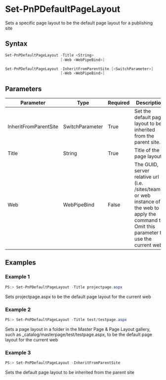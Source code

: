 # Set-PnPDefaultPageLayout
Sets a specific page layout to be the default page layout for a publishing site
## Syntax
```powershell
Set-PnPDefaultPageLayout -Title <String>
                         [-Web <WebPipeBind>]
```


```powershell
Set-PnPDefaultPageLayout -InheritFromParentSite [<SwitchParameter>]
                         [-Web <WebPipeBind>]
```


## Parameters
Parameter|Type|Required|Description
---------|----|--------|-----------
|InheritFromParentSite|SwitchParameter|True|Set the default page layout to be inherited from the parent site.|
|Title|String|True|Title of the page layout|
|Web|WebPipeBind|False|The GUID, server relative url (i.e. /sites/team1) or web instance of the web to apply the command to. Omit this parameter to use the current web.|
## Examples

### Example 1
```powershell
PS:> Set-PnPDefaultPageLayout -Title projectpage.aspx
```
Sets projectpage.aspx to be the default page layout for the current web

### Example 2
```powershell
PS:> Set-PnPDefaultPageLayout -Title test/testpage.aspx
```
Sets a page layout in a folder in the Master Page & Page Layout gallery, such as _catalog/masterpage/test/testpage.aspx, to be the default page layout for the current web

### Example 3
```powershell
PS:> Set-PnPDefaultPageLayout -InheritFromParentSite
```
Sets the default page layout to be inherited from the parent site
